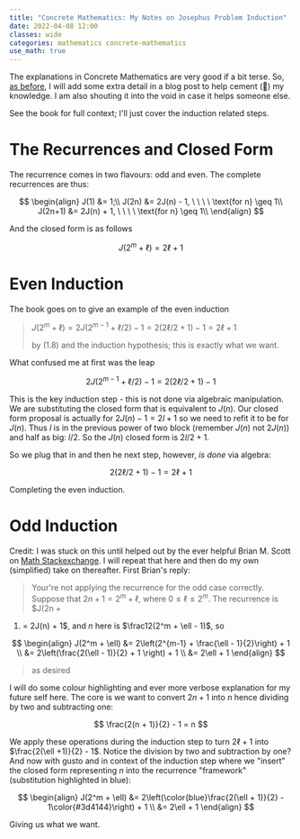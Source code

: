 ```yaml
---
title: "Concrete Mathematics: My Notes on Josephus Problem Induction"
date: 2022-04-08 12:00
classes: wide
categories: mathematics concrete-mathematics
use_math: true
---
```


The explanations in Concrete Mathematics are very good if a bit terse. So, [as
before](../mathematics/lines-in-plaine-worked-example-induction/), I will add some extra detail in a blog post to help
cement (🥁) my knowledge. I am also shouting it into the void in case it helps someone else.

See the book for full context; I'll just cover the induction related steps.

# The Recurrences and Closed Form

The recurrence comes in two flavours: odd and even. The complete recurrences are thus:

$$
\begin{align}
J(1) &= 1;\\
J(2n) &= 2J(n) - 1, \ \ \ \ \text{for n} \geq 1\\
J(2n+1) &= 2J(n) + 1, \ \ \ \ \text{for n} \geq 1\\
\end{align}
$$

And the closed form is as follows

$$
J(2^m+\ell)=2\ell+1
$$

# Even Induction

The book goes on to give an example of the even induction

> $J(2^m+\ell)=2J(2^{m-1} + \ell/2) - 1 = 2(2\ell/2 + 1) - 1 = 2\ell + 1$
>
> by (1.8) and the induction hypothesis; this is exactly what we want.

What confused me at first was the leap

$$ 2J(2^{m-1} + \ell/2) - 1 = 2(2\ell/2 + 1) - 1 $$

This is the key induction step - this is not done via algebraic manipulation. We are substituting the closed form that
is equivalent to $J(n)$. Our closed form proposal is actually for $2J(n)-1=2l+1$ so we need to refit it to be for $J(n)$. Thus
$l$ is in the previous power of two block (remember $J(n)$ not $2J(n)$) and half as big: $l/2$. So the $J(n)$ closed form is $2l/2 +1$.

So we plug that in and then he next step, however, _is done_ via algebra:

$$ 2(2\ell/2 + 1) - 1 = 2\ell + 1 $$

Completing the even induction.

# Odd Induction

Credit: I was stuck on this until helped out by the ever helpful Brian M. Scott on [Math
Stackexchange](https://math.stackexchange.com/a/3743359/109665). I will repeat
that here and then do my own (simplified) take on thereafter. First Brian's
reply:

> Your're not applying the recurrence for the odd case correctly. Suppose that
$2n + 1 = 2^m + \ell$, where $0 \leq \ell \leq 2^m$. The recurrence is $J(2n +
1) = 2J(n) + 1$, and _n_ here is $\frac12(2^m + \ell - 1)$, so
>
$$
\begin{align}
J(2^m + \ell) &= 2\left(2^{m-1} + \frac{\ell - 1}{2}\right) + 1 \\
              &= 2\left(\frac{2(\ell - 1)}{2} + 1 \right) + 1 \\
              &= 2\ell + 1
\end{align}
$$
>
> as desired

I will do some colour highlighting and ever more verbose explanation for my
future self here. The core is we want to convert $2n + 1$ into $n$ hence
dividing by two and subtracting one:

$$
\frac{2(n + 1)}{2} - 1 = n
$$

We apply these operations during the induction step to turn $2\ell + 1$ into
$\frac{2(\ell +1)}{2} - 1$. Notice the division by two and subtraction by one?
And now with gusto and in context of the induction step where we "insert" the
closed form representing _n_ into the recurrence "framework" (substitution
highlighted in blue):

$$
\begin{align}
J(2^m  + \ell) &= 2\left(\color{blue}\frac{2(\ell + 1)}{2} - 1\color{#3d4144}\right) + 1 \\
               &= 2\ell + 1
\end{align}
$$

Giving us what we want.
